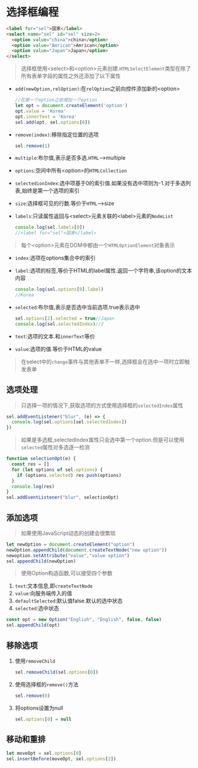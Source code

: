 # 选择框编程

```html
<label for="sel">国家</label>
<select name="sel" id="sel" size=2>
  <option value="china">china</option>
  <option value="Amrican">Amrican</option>
  <option value="Japan">Japan</option>
</select>
```

>选择框使用\<select>和\<option>元素创建.`HTMLSelectElement`类型在除了所有表单字段的属性之外还添加了以下属性

* `add(newOption,relOption)`:在`relOption`之前向控件添加新的\<option>

   ```js
   //在第一个option之前增加一个option
   let opt = document.createElement('option')
   opt.value = 'Korea'
   opt.innerText = 'Korea'
   sel.add(opt, sel.options[0])
   ```

* `remove(index)`:移除指定位置的选项

   ```js
   sel.remove(1)
   ```

* `multiple`:布尔值,表示是否多选.`HTML`-->multiple
* `options`:空间中所有\<option>的`HTMLCollection`
* `selectedionIndex`:选中项基于0的索引值.如果没有选中项则为-1.对于多选列表,始终是第一个选项的索引
* `size`:选择框可见的行数.等价于`HTML`-->size
* `labels`:只读属性返回与\<select>元素关联的\<label>元素的`NodeList`

   ```js
   console.log(sel.labels[0])
   //<label for="sel">国家</label>
   ```

>每个\<option>元素在DOM中都由一个`HTMLOptionElement`对象表示

* `index`:选项在options集合中的索引
* `label`:选项的标签,等价于HTML的label属性.返回一个字符串,该option的文本内容

   ```js
   console.log(sel.options[0].label)
   //Korea
   ```

* `selected`:布尔值,表示是否选中当前选项.true表示选中

   ```js
   sel.options[2].selected = true//Japan
   console.log(sel.selectedIndex)//2
   ```

* `text`:选项的文本.和`innerText`等价
* `value`:选项的值.等价于HTML的value

> 在select中的`change`事件与其他表单不一样,选择框会在选中一项时立即触发表单

## 选项处理

> 只选择一项的情况下,获取选项的方式使用选择框的`selectedIndex`属性

```js
sel.addEventListener("blur", (e) => {
  console.log(sel.options[sel.selectedIndex])
})
```

>如果是多选框,selectedIndex属性只会选中第一个option.但是可以使用`selected`属性对多选逐一检测

```js
function selectionOpt(e) {
  const res = []
  for (let options of sel.options) {
    if (options.selected) res.push(options)
  }
  console.log(res)
}
sel.addEventListener("blur", selectionOpt)
```

## 添加选项

> 如果使用JavaScript动态的创建会很繁琐

```js
let newOption = document.createElement("option")
newOption.appendChild(document.createTextNode("new option"))
newoption.setAttribute("value","value option")
sel.appendChild(newOption)
```

>使用Option构造函数,可以接受四个参数

1. `text`:文本信息,即`createTextNode`
2. `value`:向服务端传入的值
3. `defaultSelected`:默认值false.默认的选中状态
4. `selected`:选中状态

```js
const opt = new Option("English", "English", false, false)
sel.appendChild(opt)
```

## 移除选项

1. 使用`removeChild`

   ```js
   sel.removeChild(sel.options[0])
   ```

2. 使用选择框的`remove()`方法

   ```js
   sel.remove(0)
   ```

3. 将options设置为null

   ```js
   sel.options[0] = null
   ```

## 移动和重排

```js
let moveOpt = sel.options[0]
sel.insertBefore(moveOpt, sel.options[2])
```
